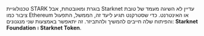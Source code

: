 טכנולוגיית STARK בוגרת ומאובטחת, אבל Starknet עדיין לא השיגה מעמד של טובת ציבור כמו Ethereum או האינטרנט. כדי שסטרקנט תגיע ליעד זה, הממשל, התפעול והפיתוח שלה חייבים להמשיך ולהתביזר. זה יתאפשר באמצעות שני מנגנונים: **Starknet Foundation** ו **Starknet Token**.